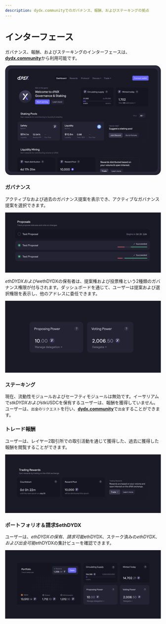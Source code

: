 ```yaml
---
description: dydx.communityでのガバナンス、報酬、およびステーキングの拠点
---
```


# インターフェース

ガバナンス、報酬、およびステーキングのインターフェースは、[**dydx.community**](https://dydx.community)から利用可能です。

![報酬の獲得＆請求、または提案の選択](../.gitbook/assets/4.1-landing-page-interface.png)

### ガバナンス

アクティブなおよび過去のガバナンス提案を表示でき、アクティブなガバナンス提案を選択できます。

![提案のステータスを追跡し、変更についての選択](../.gitbook/assets/4.2-track-proposals.png)

$ethDYDXおよび$wethDYDXの保有者は、提案権および投票権という2種類のガバナンス権限が付与されます。ダッシュボードを通じて、ユーザーは提案および選択権限を表示し、他のアドレスに委任できます。

![提案および選択権限の委任](../.gitbook/assets/4.3-delegate-voting.png)

### ステーキング

現在、流動性モジュールおよびセーフティモジュールは無効です。イーサリアムで$stkDYDXおよび$stkUSDCを保有するユーザーは、報酬を獲得していません。ユーザーは、`出金のリクエスト`を行い、[**dydx.community**](https://dydx.community)で`出金`することができます。

### トレード報酬

ユーザーは、レイヤー2取引所での取引活動を通じて獲得した、過去に獲得した報酬を閲覧することができます。

![報酬を受け取るための取引](../.gitbook/assets/4.5-trade-to-rewards.png)

### ポートフォリオ＆請求$ethDYDX

ユーザーは、$ethDYDXの保有、請求可能$ethDYDX、ステーク済みの$ethDYDX、および出金可能$ethDYDXの集計ビューを確認できます。

![報酬の請求](../.gitbook/assets/4.6-claim-rewards.png)
